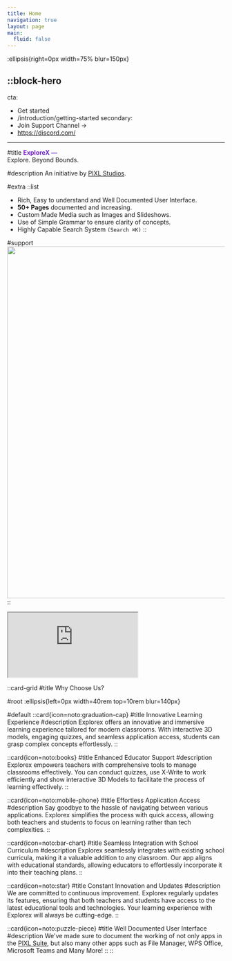 ```yaml
---
title: Home
navigation: true
layout: page
main:
  fluid: false
---
```


:ellipsis{right=0px width=75% blur=150px}

::block-hero
---
cta:
  - Get started
  - /introduction/getting-started
secondary:
  - Join Support Channel →
  - https://discord.com/ <!-- CHANGE THIS LINK -->
---

#title
<span style="background: linear-gradient(to right, #7e24c7, #6024c7);-webkit-background-clip: text;color: transparent;font-weight: bold; animation: gradient-animation 3s infinite linear;">
ExploreX — </span>
<br>
Explore. Beyond Bounds.


#description
An initiative by [PIXL Studios](https://explorex-webapp.vercel.app/pages/landingpage/index.html).

#extra
  ::list
  - Rich, Easy to understand and Well Documented User Interface.
  - **50+ Pages** documented and increasing.
  - Custom Made Media such as Images and Slideshows.
  - Use of Simple Grammar to ensure clarity of concepts.
  - Highly Capable Search System `(Search ⌘K)`
  ::

#support
  <img src="https://lh3.google.com/u/0/d/1-_bXotu5DjLETg7nr73W4O3OXW8XABXk=w1858-h930-iv1" height="815px" width="530px" draggable="false">
::

<iframe src="https://assets-pixlstudios-hovereffect001.vercel.app/"></iframe>

::card-grid
#title
Why Choose Us?

#root
:ellipsis{left=0px width=40rem top=10rem blur=140px}

#default
  ::card{icon=noto:graduation-cap}
  #title
  Innovative Learning Experience
  #description
  Explorex offers an innovative and immersive learning experience tailored for modern classrooms. With interactive 3D models, engaging quizzes, and seamless application access, students can grasp complex concepts effortlessly.
  ::

  ::card{icon=noto:books}
  #title
  Enhanced Educator Support
  #description
  Explorex empowers teachers with comprehensive tools to manage classrooms effectively. You can conduct quizzes, use X-Write to work efficiently and show interactive 3D Models to facilitate the process of learning effectively.
  ::

  ::card{icon=noto:mobile-phone}
  #title
  Effortless Application Access
  #description
  Say goodbye to the hassle of navigating between various applications. Explorex simplifies the process with quick access, allowing both teachers and students to focus on learning rather than tech complexities.
  ::

  ::card{icon=noto:bar-chart}
  #title
  Seamless Integration with School Curriculum
  #description
  Explorex seamlessly integrates with existing school curricula, making it a valuable addition to any classroom. Our app aligns with educational standards, allowing educators to effortlessly incorporate it into their teaching plans.
  ::

  ::card{icon=noto:star}
  #title
  Constant Innovation and Updates
  #description
  We are committed to continuous improvement. Explorex regularly updates its features, ensuring that both teachers and students have access to the latest educational tools and technologies. Your learning experience with Explorex will always be cutting-edge.
  ::

  ::card{icon=noto:puzzle-piece}
  #title
  Well Documented User Interface
  #description
  We've made sure to document the working of not only apps in the [PIXL Suite](https://example.com), but also many other apps such as File Manager, WPS Office, Microsoft Teams and Many More!
  ::
::
